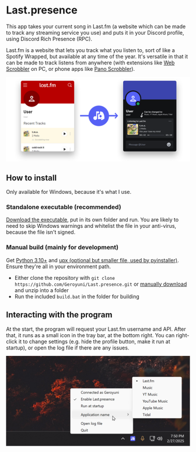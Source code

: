 # Last.presence
This app takes your current song in Last.fm (a website which can be made to track any streaming service you use) and puts it in your Discord profile, using Discord Rich Presence (RPC).

Last.fm is a website that lets you track what you listen to, sort of like a Spotify Wrapped, but available at any time of the year. It's versatile in that it can be made to track listens from anywhere (with extensions like [Web Scrobbler](https://web-scrobbler.com/) on PC, or phone apps like [Pano Scrobbler](https://play.google.com/store/apps/details?id=com.arn.scrobble)).

![](demonstration.png)

## How to install
Only available for Windows, because it's what I use.

### Standalone executable (recommended)
[Download the executable](https://github.com/Geroyuni/Last.presence/releases/latest), put in its own folder and run. You are likely to need to skip Windows warnings and whitelist the file in your anti-virus, because the file isn't signed.

### Manual build (mainly for development)
Get [Python 3.10+](https://www.python.org/downloads/) and [upx (optional but smaller file, used by pyinstaller)](https://github.com/upx/upx/releases/tag/v4.2.4). Ensure they're all in your environment path.
- Either clone the repository with `git clone https://github.com/Geroyuni/Last.presence.git` or [manually download](https://github.com/Geroyuni/Last.presence/archive/refs/heads/main.zip) and unzip into a folder
- Run the included `build.bat` in the folder for building

## Interacting with the program
At the start, the program will request your Last.fm username and API. After that, it runs as a small icon in the tray bar, at the bottom right. You can right-click it to change settings (e.g. hide the profile button, make it run at startup), or open the log file if there are any issues.

![](tray_icon.png)
